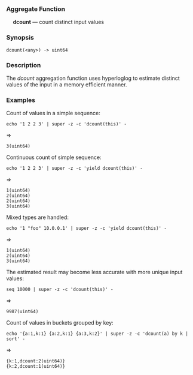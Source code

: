 ### Aggregate Function

&emsp; **dcount** &mdash; count distinct input values

### Synopsis
```
dcount(<any>) -> uint64
```

### Description

The _dcount_ aggregation function uses hyperloglog to estimate distinct values
of the input in a memory efficient manner.

### Examples

Count of values in a simple sequence:
```mdtest-command
echo '1 2 2 3' | super -z -c 'dcount(this)' -
```
=>
```mdtest-output
3(uint64)
```

Continuous count of simple sequence:
```mdtest-command
echo '1 2 2 3' | super -z -c 'yield dcount(this)' -
```
=>
```mdtest-output
1(uint64)
2(uint64)
2(uint64)
3(uint64)
```

Mixed types are handled:
```mdtest-command
echo '1 "foo" 10.0.0.1' | super -z -c 'yield dcount(this)' -
```
=>
```mdtest-output
1(uint64)
2(uint64)
3(uint64)
```

The estimated result may become less accurate with more unique input values:
```mdtest-command
seq 10000 | super -z -c 'dcount(this)' -
```
=>
```mdtest-output
9987(uint64)
```

Count of values in buckets grouped by key:
```mdtest-command
echo '{a:1,k:1} {a:2,k:1} {a:3,k:2}' | super -z -c 'dcount(a) by k | sort' -
```
=>
```mdtest-output
{k:1,dcount:2(uint64)}
{k:2,dcount:1(uint64)}
```
